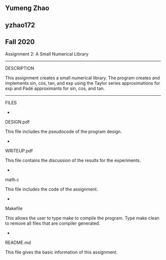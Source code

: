 Yumeng Zhao	
-
yzhao172
-
 Fall 2020
-
Assignment 2: A Small Numerical Library

----------
DESCRIPTION

This assignment creates a small numerical library. The program creates and implements sin, cos, tan, and exp using the Taylor series approximations for exp and Padé approximants for sin, cos, and tan.

----------
FILES

-
DESIGN.pdf

This file includes the pseudocode of the program design.

-
WRITEUP.pdf

This file contains the discussion of the results for the experiments.

-
math.c

This file includes the code of the assignment.

-
Makefile

This allows the user to type make to compile the program.
Type make clean to remove all files that are compiler generated.

-
README.md

This file gives the basic information of this assignment.


